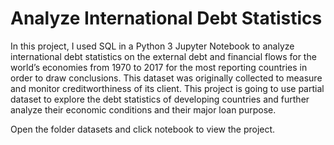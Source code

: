 # Analyze International Debt Statistics


In this project, I used SQL in a Python 3 Jupyter Notebook to analyze international debt statistics on the external debt and financial flows for the world’s economies from 1970 to 2017 for the most reporting countries in order to draw conclusions. This dataset was originally collected to measure and monitor creditworthiness of its client. This project is going to use partial dataset to explore the debt statistics of developing countries and further analyze their economic conditions and their major loan purpose.

Open the folder datasets and click notebook to view the project.
